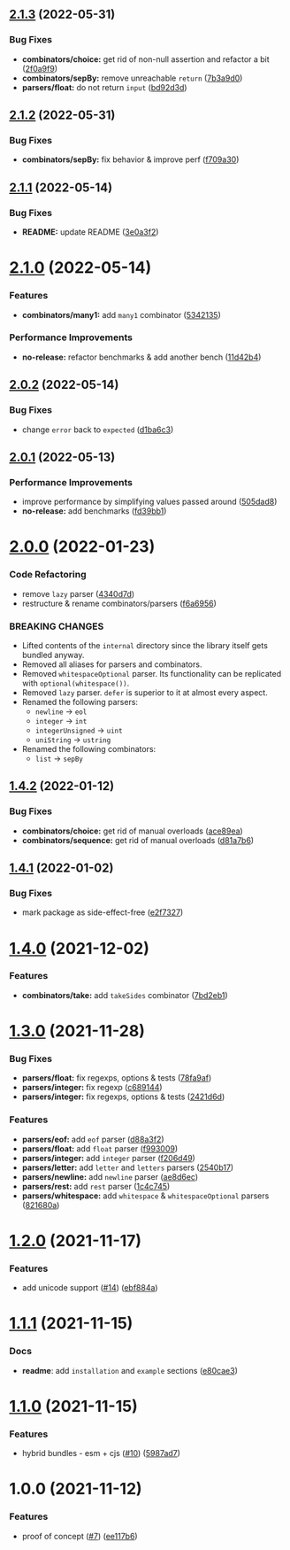 ## [2.1.3](https://github.com/norskeld/sigma/compare/v2.1.2...v2.1.3) (2022-05-31)


### Bug Fixes

* **combinators/choice:** get rid of non-null assertion and refactor a bit ([2f0a9f9](https://github.com/norskeld/sigma/commit/2f0a9f927ce903bf8d9252ba7554b278f4487722))
* **combinators/sepBy:** remove unreachable `return` ([7b3a9d0](https://github.com/norskeld/sigma/commit/7b3a9d05f794b8e9fc60ed321d234ed13d706ec0))
* **parsers/float:** do not return `input` ([bd92d3d](https://github.com/norskeld/sigma/commit/bd92d3d7256ced7273449290493a7d623e6ac298))

## [2.1.2](https://github.com/norskeld/sigma/compare/v2.1.1...v2.1.2) (2022-05-31)


### Bug Fixes

* **combinators/sepBy:** fix behavior & improve perf ([f709a30](https://github.com/norskeld/sigma/commit/f709a304782b5048ed0b5fe7b360f4dfe65d446f))

## [2.1.1](https://github.com/norskeld/sigma/compare/v2.1.0...v2.1.1) (2022-05-14)


### Bug Fixes

* **README:** update README ([3e0a3f2](https://github.com/norskeld/sigma/commit/3e0a3f22895bf8626c56aedf3fea7775470a6720))

# [2.1.0](https://github.com/norskeld/sigma/compare/v2.0.2...v2.1.0) (2022-05-14)


### Features

* **combinators/many1:** add `many1` combinator ([5342135](https://github.com/norskeld/sigma/commit/534213598672b4609f82dcbba37973155caf0a29))


### Performance Improvements

* **no-release:** refactor benchmarks & add another bench ([11d42b4](https://github.com/norskeld/sigma/commit/11d42b4ecbbb6527bc1b1b17660afefe7fea61eb))

## [2.0.2](https://github.com/norskeld/sigma/compare/v2.0.1...v2.0.2) (2022-05-14)


### Bug Fixes

* change `error` back to `expected` ([d1ba6c3](https://github.com/norskeld/sigma/commit/d1ba6c3ebb4d5a09336cb5ba1fcb42ff492a0458))

## [2.0.1](https://github.com/norskeld/sigma/compare/v2.0.0...v2.0.1) (2022-05-13)


### Performance Improvements

* improve performance by simplifying values passed around ([505dad8](https://github.com/norskeld/sigma/commit/505dad8d173ee3bd92da759233f36b164339b7d7))
* **no-release:** add benchmarks ([fd39bb1](https://github.com/norskeld/sigma/commit/fd39bb16e894ee1cad6816a7130fb99b23de9923))

# [2.0.0](https://github.com/norskeld/sigma/compare/v1.4.2...v2.0.0) (2022-01-23)


### Code Refactoring

* remove `lazy` parser ([4340d7d](https://github.com/norskeld/sigma/commit/4340d7df47e504e3d354047d529056b465fd79e8))
* restructure & rename combinators/parsers ([f6a6956](https://github.com/norskeld/sigma/commit/f6a69567eb87579d74cfb76a776a799e34b35107))


### BREAKING CHANGES

- Lifted contents of the `internal` directory since the library itself gets bundled anyway.
- Removed all aliases for parsers and combinators.
- Removed `whitespaceOptional` parser. Its functionality can be replicated with `optional(whitespace())`.
- Removed `lazy` parser. `defer` is superior to it at almost every aspect.
- Renamed the following parsers:
  - `newline` -> `eol`
  - `integer` -> `int`
  - `integerUnsigned` -> `uint`
  - `uniString` -> `ustring`
- Renamed the following combinators:
  - `list` -> `sepBy`

## [1.4.2](https://github.com/norskeld/sigma/compare/v1.4.1...v1.4.2) (2022-01-12)


### Bug Fixes

* **combinators/choice:** get rid of manual overloads ([ace89ea](https://github.com/norskeld/sigma/commit/ace89ea4b151b42ed10c459c06a341dadff68f95))
* **combinators/sequence:** get rid of manual overloads ([d81a7b6](https://github.com/norskeld/sigma/commit/d81a7b6cd44a66bf232b23c334c9aab23a3091ad))

## [1.4.1](https://github.com/norskeld/sigma/compare/v1.4.0...v1.4.1) (2022-01-02)


### Bug Fixes

* mark package as side-effect-free ([e2f7327](https://github.com/norskeld/sigma/commit/e2f7327cddfb90e0599f833e119ad2252964e55c))

# [1.4.0](https://github.com/norskeld/sigma/compare/v1.3.0...v1.4.0) (2021-12-02)


### Features

* **combinators/take:** add `takeSides` combinator ([7bd2eb1](https://github.com/norskeld/sigma/commit/7bd2eb130337a419308aaf777b75627a370c065b))

# [1.3.0](https://github.com/norskeld/sigma/compare/v1.2.0...v1.3.0) (2021-11-28)


### Bug Fixes

* **parsers/float:** fix regexps, options & tests ([78fa9af](https://github.com/norskeld/sigma/commit/78fa9af8e3a998cf7f0970528d361699183e393c))
* **parsers/integer:** fix regexp ([c689144](https://github.com/norskeld/sigma/commit/c68914446a12f7adc4f9b30378ccfa7789db8f60))
* **parsers/integer:** fix regexps, options & tests ([2421d6d](https://github.com/norskeld/sigma/commit/2421d6df6900aea0e2a4d7f3758e956a65b611e7))


### Features

* **parsers/eof:** add `eof` parser ([d88a3f2](https://github.com/norskeld/sigma/commit/d88a3f2ccbc6a9de1864950b3cfa232616626ced))
* **parsers/float:** add `float` parser ([f993009](https://github.com/norskeld/sigma/commit/f9930092708f8bab1c1517b02214d983d634d756))
* **parsers/integer:** add `integer` parser ([f206d49](https://github.com/norskeld/sigma/commit/f206d49c15ff8c415a7dd23674bea3f24110c4de))
* **parsers/letter:** add `letter` and `letters` parsers ([2540b17](https://github.com/norskeld/sigma/commit/2540b1762c9c5082c5818e60301681199f370307))
* **parsers/newline:** add `newline` parser ([ae8d6ec](https://github.com/norskeld/sigma/commit/ae8d6ec60ce9e1975aa6bd03e258a351e73b8560))
* **parsers/rest:** add `rest` parser ([1c4c745](https://github.com/norskeld/sigma/commit/1c4c745343cb5c4747d542b10e10c20b3456ce70))
* **parsers/whitespace:** add `whitespace` & `whitespaceOptional` parsers ([821680a](https://github.com/norskeld/sigma/commit/821680a4c5b53730c0c731ef312e123ceec12668))

# [1.2.0](https://github.com/norskeld/sigma/compare/v1.1.1...v1.2.0) (2021-11-17)

### Features

* add unicode support ([#14](https://github.com/norskeld/sigma/issues/14)) ([ebf884a](https://github.com/norskeld/sigma/commit/ebf884a5e039cd05b14b43cd52c0090de15bfa7d))


# [1.1.1](https://github.com/norskeld/sigma/compare/v1.1.0...v1.1.1) (2021-11-15)

### Docs

* **readme**: add `installation` and `example` sections ([e80cae3](https://github.com/norskeld/sigma/commit/e80cae365d00298859d8557c83dc88e038443b84))


# [1.1.0](https://github.com/norskeld/sigma/compare/v1.0.0...v1.1.0) (2021-11-15)

### Features

* hybrid bundles - esm + cjs ([#10](https://github.com/norskeld/sigma/issues/10)) ([5987ad7](https://github.com/norskeld/sigma/commit/5987ad7ff757ea61a82d44066927de304bf5afac))


# 1.0.0 (2021-11-12)

### Features

* proof of concept ([#7](https://github.com/norskeld/sigma/issues/7)) ([ee117b6](https://github.com/norskeld/sigma/commit/ee117b6ca07116a3d3a34a098c4c1f14dbe18e4d))
